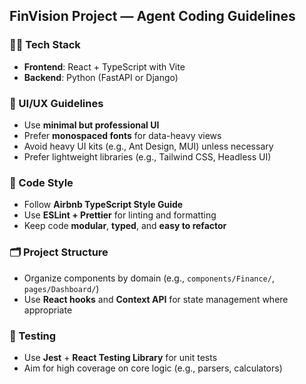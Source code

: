 ## FinVision Project — Agent Coding Guidelines

### 🧑‍💻 Tech Stack
- **Frontend**: React + TypeScript with Vite  
- **Backend**: Python (FastAPI or Django)

### 🎨 UI/UX Guidelines
- Use **minimal but professional UI**
- Prefer **monospaced fonts** for data-heavy views
- Avoid heavy UI kits (e.g., Ant Design, MUI) unless necessary
- Prefer lightweight libraries (e.g., Tailwind CSS, Headless UI)

### 🧼 Code Style
- Follow **Airbnb TypeScript Style Guide**
- Use **ESLint + Prettier** for linting and formatting
- Keep code **modular**, **typed**, and **easy to refactor**

### 🗂️ Project Structure
- Organize components by domain (e.g., `components/Finance/`, `pages/Dashboard/`)
- Use **React hooks** and **Context API** for state management where appropriate

### 🧪 Testing
- Use **Jest** + **React Testing Library** for unit tests
- Aim for high coverage on core logic (e.g., parsers, calculators)
